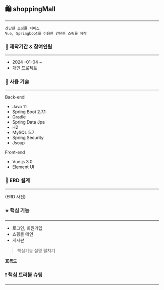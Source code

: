 ## 🛍️ shoppingMall
---
	간단한 쇼핑몰 서비스
	Vue, Springboot를 이용한 간단한 쇼핑몰 제작

### 📆 제작기간 & 참여인원
---
- 2024 -01-04 ~
- 개인 프로젝트


### 🧰 사용 기술
---
Back-end
- Java 11
- Spring Boot 2.7.1
- Gradle
- Spring Data Jpa
- H2
- MySQL 5.7
- Spring Security
- Jsoup

Front-end
- Vue.js 3.0
- Element UI


### 📰 ERD 설계
---

(ERD 사진)




### ⭐ 핵심 기능 
---
- 로그인, 회원가입
- 쇼핑몰 메인
- 게시판


> 핵심기능 설명 펼치기

**흐름도** 



### ❗ 핵심 트러블 슈팅
---
